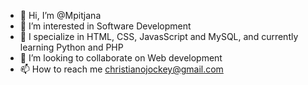 - 👋 Hi, I’m @Mpitjana
- 👀 I’m interested in Software Development 
- 🌱 I specialize in HTML, CSS, JavasScript and MySQL, and currently learning Python and PHP 
- 💞️ I’m looking to collaborate on Web development 
- 📫 How to reach me 
christianojockey@gmail.com 

<!---
Mpitjana/Mpitjana is a ✨ special ✨ repository because its `README.md` (this file) appears on your GitHub profile.
You can click the Preview link to take a look at your changes.
--->
